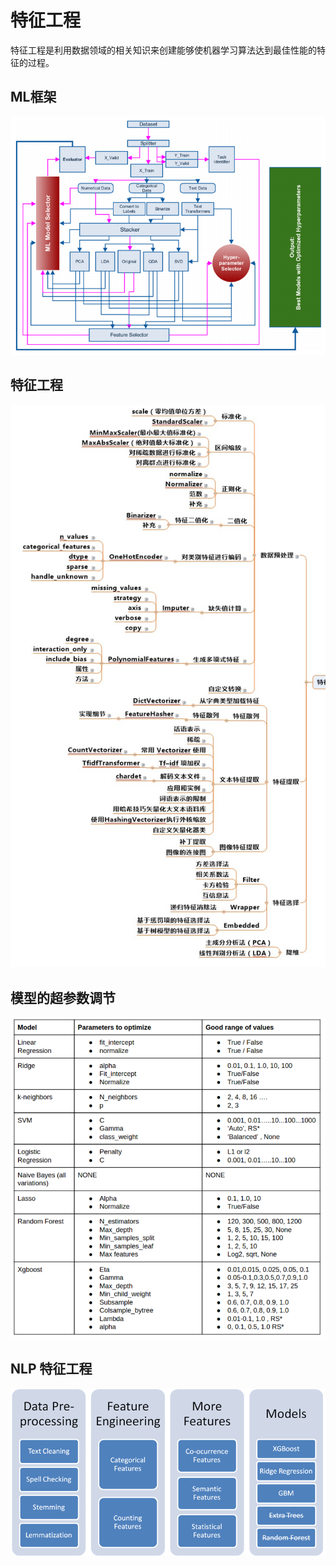 # 特征工程
特征工程是利用数据领域的相关知识来创建能够使机器学习算法达到最佳性能的特征的过程。
## ML框架

![](/assets/ML_Framework.png)

## 特征工程

![](/assets/FeatureProject.png)

## 模型的超参数调节

![](/assets/ML_hyperparameter_selection.png)

## NLP 特征工程

![](/assets/NLP_Feature_Project.png)

